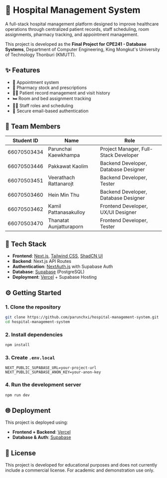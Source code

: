# 🏥 Hospital Management System

A full-stack hospital management platform designed to improve healthcare operations through centralized patient records, staff scheduling, room assignments, pharmacy tracking, and appointment management.

This project is developed as the **Final Project for CPE241 - Database Systems**,
Department of Computer Engineering, King Mongkut's University of Technology Thonburi (KMUTT).

## ✨ Features

- 📅 Appointment system
- 💊 Pharmacy stock and prescriptions
- 👨‍⚕️ Patient record management and visit history
- 🛏 Room and bed assignment tracking
- 👩‍⚕️ Staff roles and scheduling
- 🔐 Secure email-based authentication

## 👥 Team Members

| Student ID  | Name                    | Role                                  |
| ----------- | ----------------------- | ------------------------------------- |
| 66070503434 | Parunchai Kaewkhampa    | Project Manager, Full-Stack Developer |
| 66070503446 | Pakkawat Kaolim         | Backend Developer, Database Designer  |
| 66070503451 | Veerathach Rattanarojt  | Backend Developer, Tester             |
| 66070503460 | Hein Min Thu            | Backend Developer, Database Designer  |
| 66070503462 | Kamil Pattanasakulloy   | Frontend Developer, UX/UI Designer    |
| 66070503470 | Thanatat Aunjatturaporn | Frontend Developer, Tester            |

## 🚀 Tech Stack

- **Frontend**: [Next.js](https://nextjs.org/), [Tailwind CSS](https://tailwindcss.com/), [ShadCN UI](https://ui.shadcn.com/)
- **Backend**: Next.js API Routes
- **Authentication**: [NextAuth.js](https://next-auth.js.org/) with Supabase Auth
- **Database**: [Supabase](https://supabase.com/) (PostgreSQL)
- **Deployment**: [Vercel](https://vercel.com/) + Supabase Hosting

## ⚙️ Getting Started

### 1. Clone the repository

```bash
git clone https://github.com/parunchxi/hospital-management-system.git
cd hospital-management-system
```

### 2. Install dependencies

```bash
npm install
```

### 3. Create `.env.local`

```env
NEXT_PUBLIC_SUPABASE_URL=your-project-url
NEXT_PUBLIC_SUPABASE_ANON_KEY=your-anon-key
```

### 4. Run the development server

```bash
npm run dev
```

## 🌐 Deployment

This project is deployed using:

- **Frontend + Backend**: [Vercel](https://vercel.com/)
- **Database & Auth**: [Supabase](https://supabase.com/)

## 📌 License

This project is developed for educational purposes and does not currently include a commercial license. For academic and demonstration use only.
